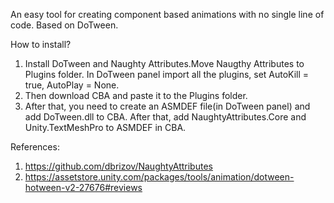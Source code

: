 An easy tool for creating component based animations with no single line of code. Based on DoTween.

How to install?
1. Install DoTween and Naughty Attributes.Move Naugthy Attributes to Plugins folder. In DoTween panel import all the plugins, set AutoKill = true, AutoPlay = None.
2. Then download CBA and paste it to the Plugins folder.
3. After that, you need to create an ASMDEF file(in DoTween panel) and add DoTween.dll to CBA. After that, add NaughtyAttributes.Core and Unity.TextMeshPro to ASMDEF in CBA.

References:
1. https://github.com/dbrizov/NaughtyAttributes
2. https://assetstore.unity.com/packages/tools/animation/dotween-hotween-v2-27676#reviews
